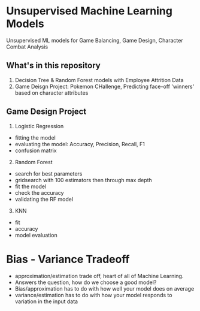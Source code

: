 # Unsupervised Machine Learning Models

Unsupervised ML models for Game Balancing, Game Design, Character Combat Analysis

## What's in this repository

1. Decision Tree & Random Forest models with Employee Attrition Data
2. Game Deisgn Project: Pokemon CHallenge, Predicting face-off 'winners' based on character attributes

## Game Design Project

1. Logistic Regression
- fitting the model 
- evaluating the model: Accuracy, Precision, Recall, F1
- confusion matrix

2. Random Forest 
- search for best parameters
- gridsearch with 100 estimators then through max depth
- fit the model
- check the accuracy
- validating the RF model

3. KNN
- fit
- accuracy
- model evaluation

# Bias - Variance Tradeoff
- approximation/estimation trade off, heart of all of Machine Learning. 
- Answers the question, how do we choose a good model? 
- Bias/approximation has to do with how well your model does on average
- variance/estimation has to do with how your model responds to variation in the input data
